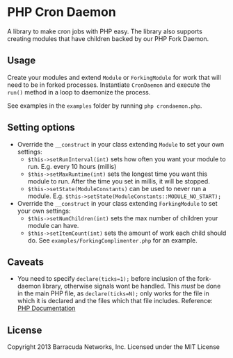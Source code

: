 # PHP Cron Daemon
A library to make cron jobs with PHP easy. The library also supports creating modules that have children backed by our
PHP Fork Daemon.

## Usage
Create your modules and extend ``Module`` or ``ForkingModule`` for work that will need to be in forked processes.
Instantiate ``CronDaemon`` and execute the ``run()`` method in a loop to daemonize the process.

See examples in the ``examples`` folder by running ``php crondaemon.php``.

## Setting options
-   Override the ``__construct`` in your class extending ``Module`` to set your own settings:
    -   ``$this->setRunInterval(int)`` sets how often you want your module to run. E.g. every 10 hours (millis)
    -   ``$this->setMaxRuntime(int)`` sets the longest time you want this module to run. After the time you set in millis, it will be stopped.
    -   ``$this->setState(ModuleConstants)`` can be used to never run a module. E.g. ``$this->setState(ModuleConstants::MODULE_NO_START);``
-   Override the ``__construct`` in your class extending ``ForkingModule`` to set your own settings:
    -   ``$this->setNumChildren(int)`` sets the max number of children your module can have.
    -   ``$this->setItemCount(int)`` sets the amount of work each child should do. See ``examples/ForkingComplimenter.php`` for an example.

## Caveats
-	You need to specify ``declare(ticks=1);`` before inclusion of the fork-daemon library, otherwise signals wont be handled. This *must* be done in the main PHP file, as ``declare(ticks=N);`` only works for the file in which it is declared and the files which that file includes. Reference: [PHP Documentation](http://php.net/manual/en/control-structures.declare.php#control-structures.declare.ticks)

## License
Copyright 2013 Barracuda Networks, Inc.
Licensed under the MIT License